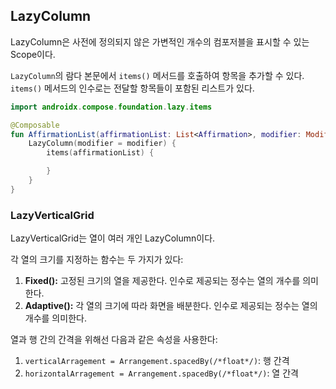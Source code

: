 ## LazyColumn

LazyColumn은 사전에 정의되지 않은 가변적인 개수의 컴포저블을 표시할 수 있는 Scope이다.

`LazyColumn`의 람다 본문에서 `items()` 메서드를 호출하여 항목을 추가할 수 있다. `items()` 메서드의 인수로는 전달할 항목들이 포함된 리스트가 있다.

```kotlin
import androidx.compose.foundation.lazy.items

@Composable
fun AffirmationList(affirmationList: List<Affirmation>, modifier: Modifier = Modifier) {
    LazyColumn(modifier = modifier) {
        items(affirmationList) {

        }
    }
}
```

### LazyVerticalGrid

LazyVerticalGrid는 열이 여러 개인 LazyColumn이다. 

각 열의 크기를 지정하는 함수는 두 가지가 있다:

1. **Fixed():** 고정된 크기의 열을 제공한다. 인수로 제공되는 정수는 열의 개수를 의미한다.
2. **Adaptive():** 각 열의 크기에 따라 화면을 배분한다. 인수로 제공되는 정수는 열의 개수를 의미한다.

열과 행 간의 간격을 위해선 다음과 같은 속성을 사용한다:

1. `verticalArragement = Arrangement.spacedBy(/*float*/)`: 행 간격
2. `horizontalArragement = Arrangement.spacedBy(/*float*/)`: 열 간격


